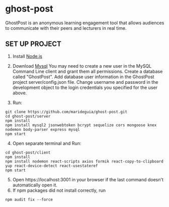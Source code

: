# ghost-post

GhostPost is an anonymous learning engagement tool that allows audiences to communicate with their peers and lecturers in real time.

## SET UP PROJECT

1.  Install [Node.js](https://nodejs.org/en/download/)

2.  Download [Mysql](https://www.mysql.com/downloads/)
    You may need to create a new user in the MySQL Command Line client and grant them all permissions.
    Create a database called "GhostPost". 
    Add database user information in the GhostPost project server/config.json file. 
    Change username and password in the development object to the login credentials you specified for the user above.

3.  Run:
```
git clone https://github.com/marideguia/ghost-post.git
cd ghost-post/server
npm install
npm install mysql2 jsonwebtoken bcrypt sequelize cors mongoose knex nodemon body-parser express mysql
npm start
```

4. Open separate terminal and Run:

```
cd ghost-post/client
npm install
npm install nodemon react-scripts axios formik react-copy-to-clipboard yup react-device-detect react-usestateref
npm start
```

5. Open https://localhost:3001 in your browser if the last command doesn't automatically open it.
6. If npm packages did not install correctly, run

```
npm audit fix --force
```
